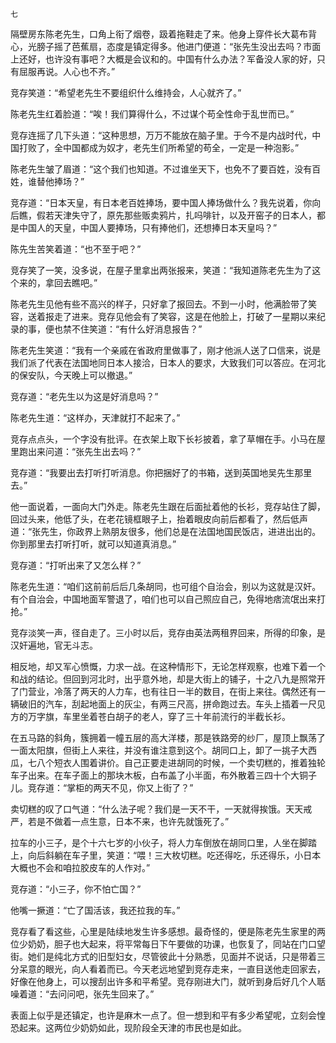     七 

   隔壁房东陈老先生，口角上衔了烟卷，趿着拖鞋走了来。他身上穿件长大葛布背心，光膀子摇了芭蕉扇，态度是镇定得多。他进门便道：“张先生没出去吗？市面上还好，也许没有事吧？大概是会议和的。中国有什么办法？军备没人家的好，只有屈服再说。人心也不齐。”

   竞存笑道：“希望老先生不要组织什么维持会，人心就齐了。”

   陈老先生红着脸道：“唉！我们算得什么，不过谋个苟全性命于乱世而已。”

   竞存连摇了几下头道：“这种思想，万万不能放在脑子里。于今不是内战时代，中国打败了，全中国都成为奴才，老先生们所希望的苟全，一定是一种泡影。”

   陈老先生皱了眉道：“这个我们也知道。不过谁坐天下，也免不了要百姓，没有百姓，谁替他捧场？”

   竞存道：“日本天皇，有日本老百姓捧场，要中国人捧场做什么？我先说着，你向后瞧，假若天津失守了，原先那些贩卖鸦片，扎吗啡针，以及开窑子的日本人，都是中国人的天皇，中国人要捧场，只有捧他们，还想捧日本天皇吗？”

   陈先生苦笑着道：“也不至于吧？”

   竞存笑了一笑，没多说，在屋子里拿出两张报来，笑道：“我知道陈老先生为了这个来的，拿回去瞧吧。”

   陈老先生见他有些不高兴的样子，只好拿了报回去。不到一小时，他满脸带了笑容，送着报走了进来。竞存见他会有了笑容，这是在他脸上，打破了一星期以来纪录的事，便也禁不住笑道：“有什么好消息报告？”

   陈老先生笑道：“我有一个亲戚在省政府里做事了，刚才他派人送了口信来，说是我们派了代表在法国地同日本人接洽，日本人的要求，大致我们可以答应。在河北的保安队，今天晚上可以撤退。”

   竞存道：“老先生以为这是好消息吗？”

   陈老先生道：“这样办，天津就打不起来了。”

   竞存点点头，一个字没有批评。在衣架上取下长衫披着，拿了草帽在手。小马在屋里跑出来问道：“张先生出去吗？”

   竞存道：“我要出去打听打听消息。你把捆好了的书箱，送到英国地吴先生那里去。”

   他一面说着，一面向大门外走。陈老先生跟在后面扯着他的长衫，竞存站住了脚，回过头来，他低了头，在老花镜框眼子上，抬着眼皮向前后都看了，然后低声道：“张先生，你政界上熟朋友很多，他们总是在法国地国民饭店，进进出出的。你到那里去打听打听，就可以知道真消息。”

   竞存道：“打听出来了又怎么样？”

   陈老先生道：“咱们这前前后后几条胡同，也可组个自治会，别以为这就是汉奸。有个自治会，中国地面军警退了，咱们也可以自己照应自己，免得地痞流氓出来打抢。”

   竞存淡笑一声，径自走了。三小时以后，竞存由英法两租界回来，所得的印象，是汉奸遍地，官无斗志。

   相反地，却又军心愤慨，力求一战。在这种情形下，无论怎样观察，也难下着一个和战的结论。但回到河北时，出乎意外地，却是大街上的铺子，十之八九是照常开了门营业，冷落了两天的人力车，也有往日一半的数目，在街上来往。偶然还有一辆破旧的汽车，刮起地面上的灰尘，有两三尺高，拼命跑过去。车头上插着一尺见方的万字旗，车里坐着苍白胡子的老人，穿了三十年前流行的半截长衫。

   在五马路的斜角，簇拥着一幢五层的高大洋楼，那是铁路旁的纱厂，屋顶上飘荡了一面太阳旗，但街上人来往，并没有谁注意到这个。胡同口上，卸了一挑子大西瓜，七八个短衣人围着讲价。自己正要走进胡同的时候，一个卖切糕的，推着独轮车子出来。在车子面上的那块木板，白布盖了小半面，布外散着三四十个大铜子儿。竞存道：“掌柜的两天不见，你又上街了？”

   卖切糕的叹了口气道：“什么法子呢？我们是一天不干，一天就得挨饿。天天戒严，若是不做着一点生意，日本不来，也许先就饿死了。”

   拉车的小三子，是个十六七岁的小伙子，将人力车倒放在胡同口里，人坐在脚踏上，向后斜躺在车子里，笑道：“喂！三大枚切糕。吃还得吃，乐还得乐，小日本大概也不会和咱拉胶皮车的人作对。”

   竞存道：“小三子，你不怕亡国？”

   他嘴一撅道：“亡了国活该，我还拉我的车。”

   竞存看了看这些，心里是陆续地发生许多感想。最奇怪的，便是陈老先生家里的两位少奶奶，胆子也大起来，将平常每日下午要做的功课，也恢复了，同站在门口望街。她们是纯北方式的旧型妇女，尽管彼此十分熟悉，见面并不说话，只是带着三分呆意的眼光，向人看着而已。今天老远地望到竞存走来，一直目送他走回家去，好像在他身上，可以搜刮出许多和平希望。竞存刚进大门，就听到身后好几个人聒噪着道：“去问问吧，张先生回来了。”

   表面上似乎是还镇定，也许是麻木一点了。但一想到和平有多少希望呢，立刻会惶恐起来。这两位少奶奶如此，现阶段全天津的市民也是如此。

